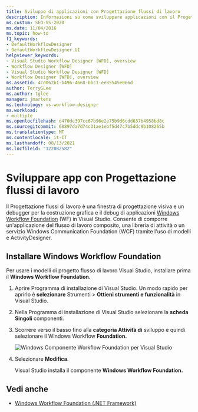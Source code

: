 ```yaml
---
title: Sviluppo di applicazioni con Progettazione flussi di lavoro
description: Informazioni su come sviluppare applicazioni con il Progettazione flussi di lavoro, che è possibile usare per la costruzione grafica e il debug di applicazioni WF in Visual Studio.
ms.custom: SEO-VS-2020
ms.date: 11/04/2016
ms.topic: how-to
f1_keywords:
- DefaultWorkflowDesigner
- DefaultWorkflowDesigner.UI
helpviewer_keywords:
- Visual Studio Workflow Designer [WFD], overview
- Workflow Designer [WFD]
- Visual Studio Workflow Designer [WFD]
- Workflow Designer [WFD], overview
ms.assetid: 4cd062b1-b496-4668-bbc1-ee85545e066d
author: TerryGLee
ms.author: tglee
manager: jmartens
ms.technology: vs-workflow-designer
ms.workload:
- multiple
ms.openlocfilehash: d470de397cc67b96e2e75b9d6cdd637b4958bd8c
ms.sourcegitcommit: 68897da7d74c31ae1ebf5d47c7b5ddc9b108265b
ms.translationtype: MT
ms.contentlocale: it-IT
ms.lasthandoff: 08/13/2021
ms.locfileid: "122082582"
---
```

# <a name="develop-apps-with-the-workflow-designer"></a>Sviluppare app con Progettazione flussi di lavoro

Il Progettazione flussi di lavoro è una finestra di progettazione visiva e un debugger per la costruzione grafica e il debug di applicazioni [Windows Workflow Foundation](/dotnet/framework/windows-workflow-foundation/index) (WF) in Visual Studio. Consente di comporre un'applicazione del flusso di lavoro composito, una libreria di attività o un servizio Windows Communication Foundation (WCF) tramite l'uso di modelli e ActivityDesigner.

## <a name="install-windows-workflow-foundation"></a>Installare Windows Workflow Foundation

Per usare i modelli di progetto flusso di lavoro Visual Studio, installare prima il **Windows Workflow Foundation.**

1. Aprire Programma di installazione di Visual Studio. Un modo rapido per aprirlo è **selezionare** Strumenti  >  **Ottieni strumenti e funzionalità** in Visual Studio.

1. Nella Programma di installazione di Visual Studio selezionare la **scheda Singoli** componenti.

1. Scorrere verso il basso fino alla **categoria Attività di** sviluppo e quindi selezionare il Windows Workflow **Foundation.**

   ![Windows Componente Workflow Foundation per Visual Studio](media/windows-workflow-foundation-component.png)

1. Selezionare **Modifica**.

   Visual Studio installa il componente **Windows Workflow Foundation.**

## <a name="see-also"></a>Vedi anche

- [Windows Workflow Foundation (.NET Framework)](/dotnet/framework/windows-workflow-foundation/index)
